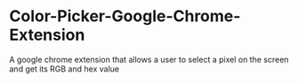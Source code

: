 # Color-Picker-Google-Chrome-Extension
A google chrome extension that allows a user to select a pixel on the screen and get its RGB and hex value
